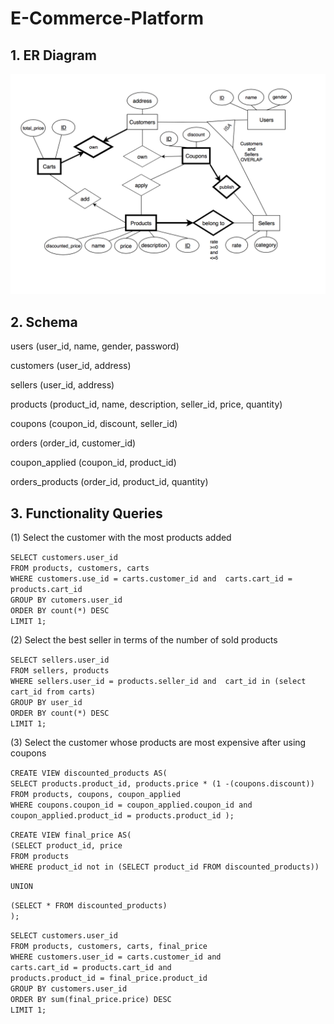 # E-Commerce-Platform

## 1. ER Diagram

![](Part1_ER_Schema/Final.png)


## 2. Schema

users (user_id, name, gender, password)

customers (user_id, address)

sellers (user_id, address)

products (product_id, name, description, seller_id, price, quantity)

coupons (coupon_id, discount, seller_id)

orders (order_id, customer_id)

coupon_applied (coupon_id, product_id)

orders_products (order_id, product_id, quantity)


## 3. Functionality Queries

(1) Select the customer with the most products added

``
SELECT customers.user_id  
``
<br/>
``
FROM products, customers, carts  
``
<br/>
``
WHERE customers.use_id = carts.customer_id and 
	    carts.cart_id = products.cart_id  
``
<br/>
``
GROUP BY cutomers.user_id  
``
<br/>
``
ORDER BY count(*) DESC  
``
<br/>
``
LIMIT 1;  
``
<br/>

(2) Select the best seller in terms of the number of sold products

``
SELECT sellers.user_id 
``
<br/>
``
FROM sellers, products
``
<br/>
``
WHERE sellers.user_id = products.seller_id and 
     cart_id in (select cart_id from carts) 
``
<br/>
``
GROUP BY user_id
``
<br/>
``
ORDER BY count(*) DESC
``
<br/>
``
LIMIT 1;
``
<br/>

(3) Select the customer whose products are most expensive after using coupons

``
CREATE VIEW discounted_products AS(
``
<br/>
``
SELECT products.product_id, products.price * (1 -(coupons.discount))
``
<br/>
``
FROM products, coupons, coupon_applied
``
<br/>
``
WHERE coupons.coupon_id = coupon_applied.coupon_id and 
	   coupon_applied.product_id = products.product_id
);
``
<br/>

``
CREATE VIEW final_price AS(
``
<br/>
``
(SELECT product_id, price 
``
<br/>
``
 FROM products
``
<br/>
``
 WHERE product_id not in (SELECT product_id FROM discounted_products))
 ``
<br/>

``
UNION
``
<br/>

``
(SELECT * FROM discounted_products)
``
<br/>
``
);
``
<br/>

``
SELECT customers.user_id
``
<br/>
``
FROM products, customers, carts, final_price
``
<br/>
``
WHERE customers.user_id = carts.customer_id and
``
<br/>
``
	    carts.cart_id = products.cart_id and
      ``
<br/>
``
	    products.product_id = final_price.product_id
      ``
<br/>
``
GROUP BY customers.user_id
``
<br/>
``
ORDER BY sum(final_price.price) DESC
``
<br/>
``
LIMIT 1;
``
